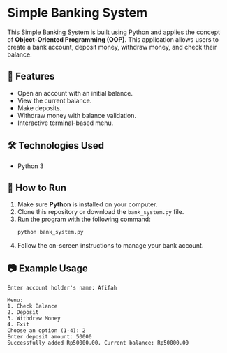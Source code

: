 # Simple Banking System

This Simple Banking System is built using Python and applies the concept of **Object-Oriented Programming (OOP)**. This application allows users to create a bank account, deposit money, withdraw money, and check their balance.

## 🚀 Features
- Open an account with an initial balance.
- View the current balance.
- Make deposits.
- Withdraw money with balance validation.
- Interactive terminal-based menu.

## 🛠 Technologies Used
- Python 3

## 📌 How to Run
1. Make sure **Python** is installed on your computer.
2. Clone this repository or download the `bank_system.py` file.
3. Run the program with the following command:
   ```sh
   python bank_system.py
   ```
4. Follow the on-screen instructions to manage your bank account.

## 📷 Example Usage
```
Enter account holder's name: Afifah

Menu:
1. Check Balance
2. Deposit
3. Withdraw Money
4. Exit
Choose an option (1-4): 2
Enter deposit amount: 50000
Successfully added Rp50000.00. Current balance: Rp50000.00
```


